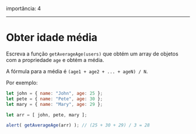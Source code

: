 importância: 4

---

# Obter idade média

Escreva a função `getAverageAge(users)` que obtém um array de objetos com a propriedade `age` e obtém a média.

A fórmula para a média é `(age1 + age2 + ... + ageN) / N`.

Por exemplo:

```js no-beautify
let john = { name: "John", age: 25 };
let pete = { name: "Pete", age: 30 };
let mary = { name: "Mary", age: 29 };

let arr = [ john, pete, mary ];

alert( getAverageAge(arr) ); // (25 + 30 + 29) / 3 = 28
```

